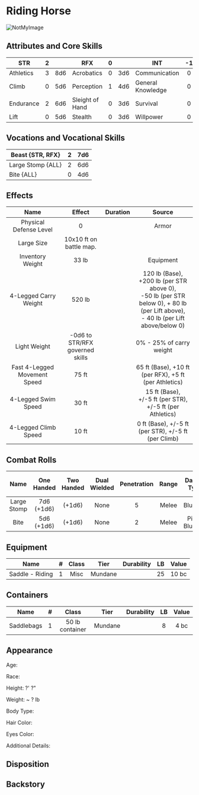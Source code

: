 # Riding Horse

![NotMyImage](RidingHorse.png)

## Attributes and Core Skills

| STR       |   2   |       | RFX             |   0   |       | INT               |  -1   |       |
| --------- | :---: | :---: | --------------- | :---: | :---: | ----------------- | :---: | :---: |
| Athletics |   3   |  8d6  | Acrobatics      |   0   |  3d6  | Communication     |   0   |  3d6  |
| Climb     |   0   |  5d6  | Perception      |   1   |  4d6  | General Knowledge |   0   |  3d6  |
| Endurance |   2   |  6d6  | Sleight of Hand |   0   |  3d6  | Survival          |   0   |  3d6  |
| Lift      |   0   |  5d6  | Stealth         |   0   |  3d6  | Willpower         |   0   |  3d6  |

## Vocations and Vocational Skills

| Beast {STR, RFX}  |   2   |  7d6  |
| ----------------- | :---: | :---: |
| Large Stomp {ALL} |   2   |  6d6  |
| Bite {ALL}        |   0   |  4d6  |

## Effects

|             Name             |             Effect              | Duration |                                                                  Source                                                                  |
| :--------------------------: | :-----------------------------: | :------: | :--------------------------------------------------------------------------------------------------------------------------------------: |
|    Physical Defense Level    |                0                |          |                                                                  Armor                                                                   |
|          Large Size          |     10x10 ft on battle map.     |          |                                                                                                                                          |
|       Inventory Weight       |              33 lb              |          |                                                                Equipment                                                                 |
|    4-Legged Carry Weight     |             520 lb              |          | 120 lb (Base), +200 lb (per STR above 0),<br />-50 lb (per STR below 0), + 80 lb (per Lift above),<br />- 40 lb (per Lift above/below 0) |
|         Light Weight         | -0d6 to STR/RFX governed skills |          |                                                         0% - 25% of carry weight                                                         |
| Fast 4-Legged Movement Speed |              75 ft              |          |                                          65 ft (Base), +10 ft (per RFX), +5 ft (per Athletics)                                           |
|     4-Legged Swim Speed      |              30 ft              |          |                                         15 ft (Base), +/-5 ft (per STR), +/-5 ft (per Athletics)                                         |
|     4-Legged Climb Speed     |              10 ft              |          |                                           0 ft (Base), +/-5 ft (per STR), +/-5 ft (per Climb)                                            |

## Combat Rolls

|    Name     | One<br />Handed | Two<br />Handed | Dual<br />Wielded | Penetration | Range | Damage<br />Types | Engageable<br />Opponents | Area Of<br />Effect | Resource<br />Class |
| :---------: | :-------------: | :-------------: | :---------------: | :---------: | :---: | :---------------: | :-----------------------: | :-----------------: | :-----------------: |
| Large Stomp | 7d6<br />(+1d6) |     (+1d6)      |       None        |      5      | Melee |     Bludgeon      |           Rapid           |        None         |        None         |
|    Bite     | 5d6<br />(+1d6) |     (+1d6)      |       None        |      2      | Melee | Pierce, Bludgeon  |          Focused          |        None         |        None         |

## Equipment

| Name            |   #   | Class |  Tier   | Durability |  LB   | Value |
| --------------- | :---: | :---: | :-----: | :--------: | :---: | :---: |
| Saddle - Riding |   1   | Misc  | Mundane |            |  25   | 10 bc |

## Containers

| Name       |   #   |      Class      |  Tier   | Durability |  LB   | Value |
| ---------- | :---: | :-------------: | :-----: | :--------: | :---: | :---: |
| Saddlebags |   1   | 50 lb container | Mundane |            |   8   | 4 bc  |

## Appearance

Age:

Race:

Height: ?' ?"

Weight: ~ ? lb

Body Type:

Hair Color:

Eyes Color:

Additional Details:

## Disposition

## Backstory
